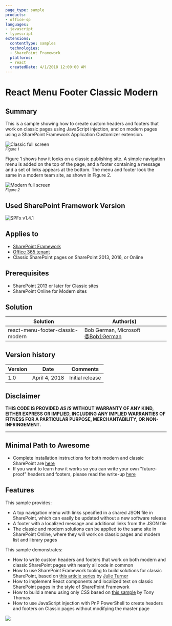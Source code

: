 ```yaml
---
page_type: sample
products:
- office-sp
languages:
- javascript
- typescript
extensions:
  contentType: samples
  technologies:
  - SharePoint Framework
  platforms:
  - react
  createdDate: 4/1/2018 12:00:00 AM
---
```

# React Menu Footer Classic Modern

## Summary
This is a sample showing how to create custom headers and footers that work on classic pages using JavaScript injection, and on modern pages using a SharePoint Framework Application Customizer extension. 

![Classic full screen](./Documentation/images/ClassicFullHeaderFooter.png "Classic full screen")
<br /><small style="font-style: italic">Figure 1</small>

Figure 1 shows how it looks on a classic publishing site. A simple navigation menu is added on the top of the page, and a footer containing a message and a set of links appears at the bottom.
The menu and footer look the same in a modern team site, as shown in Figure 2. 

![Modern full screen](./Documentation/images/ModernFullHeaderFooter.png "Modern full screen")
<br /><small style="font-style: italic">Figure 2</small>

## Used SharePoint Framework Version 
![SPFx v1.4.1](https://img.shields.io/badge/SPFx-1.4.1-green.svg)

## Applies to

* [SharePoint Framework](https://dev.office.com/sharepoint)
* [Office 365 tenant](https://dev.office.com/sharepoint/docs/spfx/set-up-your-development-environment)
* Classic SharePoint pages on SharePoint 2013, 2016, or Online

## Prerequisites
 
* SharePoint 2013 or later for Classic sites
* SharePoint Online for Modern sites

## Solution

Solution|Author(s)
--------|---------
react-menu-footer-classic-modern | Bob German, Microsoft [@Bob1German](https://twitter.com/bob1german)

## Version history

Version|Date|Comments
-------|----|--------
1.0|April 4, 2018|Initial release

## Disclaimer
**THIS CODE IS PROVIDED *AS IS* WITHOUT WARRANTY OF ANY KIND, EITHER EXPRESS OR IMPLIED, INCLUDING ANY IMPLIED WARRANTIES OF FITNESS FOR A PARTICULAR PURPOSE, MERCHANTABILITY, OR NON-INFRINGEMENT.**

---

## Minimal Path to Awesome

* Complete installation instructions for both modern and classic SharePoint are [here](./Documentation/Install.md)
* If you want to learn how it works so you can write your own "future-proof" headers and footers, please read the write-up [here](./Documentation/Article.md)

## Features

This sample provides:

* A top navigation menu with links specified in a shared JSON file in SharePoint, which can easily be updated without a new software release
* A footer with a localized message and additional links from the JSON file
* The classic and modern solutions can be applied to the same site in SharePoint Online, where they will work on classic pages and modern list and library pages

This sample demonstrates:

 * How to write custom headers and footers that work on both modern and classic SharePoint pages with nearly all code in common
 * How to use SharePoint Framework tooling to build solutions for classic SharePoint, based on [this article series](http://julieturner.net/2018/01/conquer-your-dev-toolchain-in-classic-sharepoint-part-1/) by [Julie Turner](https://twitter.com/jfj1997)
 * How to implement React components and localized text on classic SharePoint pages in the style of SharePoint Framework
 * How to build a menu using only CSS based on [this sample](https://medialoot.com/blog/how-to-create-a-responsive-navigation-menu-using-only-css) by Tony Thomas
 * How to use JavaScript injection with PnP PowerShell to create headers and footers on Classic pages without modifying the master page



<img src="https://m365-visitor-stats.azurewebsites.net/sp-dev-fx-extensions/samples/react-menu-footer-classic-modern" />

